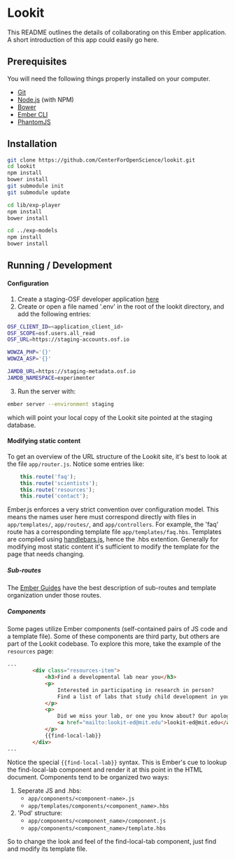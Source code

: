 # Lookit

This README outlines the details of collaborating on this Ember application.
A short introduction of this app could easily go here.

## Prerequisites

You will need the following things properly installed on your computer.

* [Git](http://git-scm.com/)
* [Node.js](http://nodejs.org/) (with NPM)
* [Bower](http://bower.io/)
* [Ember CLI](http://www.ember-cli.com/)
* [PhantomJS](http://phantomjs.org/)

## Installation

```bash
git clone https://github.com/CenterForOpenScience/lookit.git
cd lookit
npm install
bower install
git submodule init
git submodule update

cd lib/exp-player
npm install
bower install

cd ../exp-models
npm install
bower install
```

## Running / Development

#### Configuration

1. Create a staging-OSF developer application [here](https://staging.osf.io/settings/applications/)
2. Create or open a file named '.env' in the root of the lookit directory, and add the following entries:
```bash
OSF_CLIENT_ID=<application_client_id>
OSF_SCOPE=osf.users.all_read
OSF_URL=https://staging-accounts.osf.io

WOWZA_PHP='{}'
WOWZA_ASP='{}'

JAMDB_URL=https://staging-metadata.osf.io
JAMDB_NAMESPACE=experimenter
```
3. Run the server with:
```bash
ember server --environment staging
```

which will point your local copy of the Lookit site pointed at the staging database.

####  Modifying static content

To get an overview of the URL structure of the Lookit site, it's best to look at the file `app/router.js`. Notice some entries like:

```javascript
    this.route('faq');
    this.route('scientists');
    this.route('resources');
    this.route('contact');
```

Ember.js enforces a very strict convention over configuration model. This means the names user here must correspond directly with files in `app/templates/`, `app/routes/`, and `app/controllers`.
For example, the 'faq' route has a corresponding template file  `app/templates/faq.hbs`. Templates are compiled using [handlebars.js](http://handlebarsjs.com/), hence the .hbs extention. Generally
for modifying most static content it's sufficient to modify the template for the page that needs changing.

##### Sub-routes

The [Ember Guides](https://guides.emberjs.com/v2.3.0/routing/defining-your-routes/) have the best description of sub-routes and template organization under those routes.

##### Components

Some pages utilize Ember components (self-contained pairs of JS code and a template file). Some of these components are third party, but others are part of the Lookit codebase. To explore this more,
take the example of the `resources` page:
```html
...
        <div class="resources-item">
            <h3>Find a developmental lab near you</h3>
            <p>
                Interested in participating in research in person?
                Find a list of labs that study child development in your state.
            </p>
            <p>
                Did we miss your lab, or one you know about? Our apologies, and please let us kow at
                <a href="mailto:lookit-ed@mit.edu">lookit-ed@mit.edu</a>
            </p>
            {{find-local-lab}}
        </div>
...
```

Notice the special `{{find-local-lab}}` syntax. This is Ember's cue to lookup the find-local-lab component and render it at this point in the HTML document. Components tend to be organized two ways:

1. Seperate JS and .hbs:
   - `app/components/<component-name>.js`
   - `app/templates/components/<component_name>.hbs`
2. 'Pod' structure:
   - `app/components/<component_name>/component.js`
   - `app/components/<component_name>/template.hbs`

So to change the look and feel of the find-local-tab component, just find and modify its template file.


